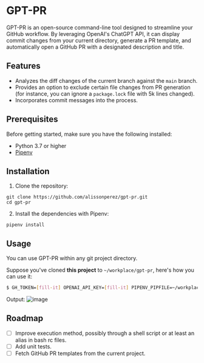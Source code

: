 # GPT-PR

GPT-PR is an open-source command-line tool designed to streamline your GitHub workflow. By leveraging OpenAI's ChatGPT API, it can display commit changes from your current directory, generate a PR template, and automatically open a GitHub PR with a designated description and title.

## Features
- Analyzes the diff changes of the current branch against the `main` branch.
- Provides an option to exclude certain file changes from PR generation (for instance, you can ignore a `package.lock` file with 5k lines changed).
- Incorporates commit messages into the process.

## Prerequisites

Before getting started, make sure you have the following installed:

- Python 3.7 or higher
- [Pipenv](https://pipenv.pypa.io/en/latest/)

## Installation

1. Clone the repository:

```shell
git clone https://github.com/alissonperez/gpt-pr.git
cd gpt-pr
```

2. Install the dependencies with Pipenv:

```shell
pipenv install
```

## Usage

You can use GPT-PR within any git project directory.

Suppose you've cloned **this project** to `~/workplace/gpt-pr`, here's how you can use it:

```bash
$ GH_TOKEN=[fill-it] OPENAI_API_KEY=[fill-it] PIPENV_PIPFILE=~/workplace/gpt-pr/Pipfile pipenv run python ~/workplace/gpt-pr/main.py
```

Output:
![image](https://github.com/alissonperez/gpt-pr/assets/756802/5ad932e0-dd3c-4cce-b5e0-c88bd8210189)

## Roadmap

- [ ] Improve execution method, possibly through a shell script or at least an alias in bash rc files.
- [ ] Add unit tests.
- [ ] Fetch GitHub PR templates from the current project.

